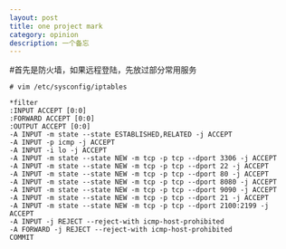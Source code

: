 ```yaml
---
layout: post
title: one project mark
category: opinion
description: 一个备忘
---
```


#首先是防火墙，如果远程登陆，先放过部分常用服务

    # vim /etc/sysconfig/iptables

    *filter
    :INPUT ACCEPT [0:0]
    :FORWARD ACCEPT [0:0]
    :OUTPUT ACCEPT [0:0]
    -A INPUT -m state --state ESTABLISHED,RELATED -j ACCEPT
    -A INPUT -p icmp -j ACCEPT
    -A INPUT -i lo -j ACCEPT
    -A INPUT -m state --state NEW -m tcp -p tcp --dport 3306 -j ACCEPT
    -A INPUT -m state --state NEW -m tcp -p tcp --dport 22 -j ACCEPT
    -A INPUT -m state --state NEW -m tcp -p tcp --dport 80 -j ACCEPT
    -A INPUT -m state --state NEW -m tcp -p tcp --dport 8080 -j ACCEPT
    -A INPUT -m state --state NEW -m tcp -p tcp --dport 9090 -j ACCEPT
    -A INPUT -m state --state NEW -m tcp -p tcp --dport 21 -j ACCEPT
    -A INPUT -m state --state NEW -m tcp -p tcp --dport 2100:2199 -j ACCEPT
    -A INPUT -j REJECT --reject-with icmp-host-prohibited
    -A FORWARD -j REJECT --reject-with icmp-host-prohibited
    COMMIT


